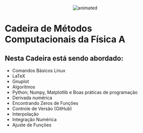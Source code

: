 <p align="center">
  <img src="https://user-images.githubusercontent.com/81690594/130882919-0564a4e0-552e-4c6f-b4ad-9d3205d1c898.gif" alt="animated" />
</p>

# Cadeira de Métodos Computacionais da Física A

## Nesta Cadeira está sendo abordado:
 
   * Comandos Básicos Linux
   * LaTeX
   * Gnuplot
   * Algoritmos
   * Python; Numpy, Matplotlib e Boas práticas de programação
   * Derivada numérica
   * Encontrando Zeros de Funções
   * Controle de Versão (GitHub)
   * Interpolação
   * Integração Numérica
   * Ajuste de Funções
